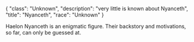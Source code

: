 {
    "class": "Unknown",
    "description": "very little is known about Nyanceth",
    "title": "Nyanceth",
    "race": "Unknown"
}

Haelon Nyanceth is an enigmatic figure. Their backstory and motivations, so far, can only be guessed at.